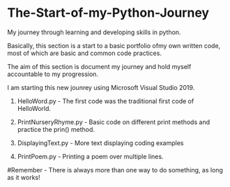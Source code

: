 # The-Start-of-my-Python-Journey
My journey through learning and developing skills in python.

Basically, this section is a start to a basic portfolio ofmy own written code, most of which are basic and common code practices.

The aim of this section is document my journey and hold myself accountable to my progression.

I am starting this new jounrey using Microsoft Visual Studio 2019.

1. HelloWord.py - The first code was the traditional first code of HelloWorld.

2. PrintNurseryRhyme.py - Basic code on different print methods and practice the prin() method.

3. DisplayingText.py - More text displaying coding examples

4. PrintPoem.py - Printing a poem over multiple lines.

#Remember - There is always more than one way to do something, as long as it works!



